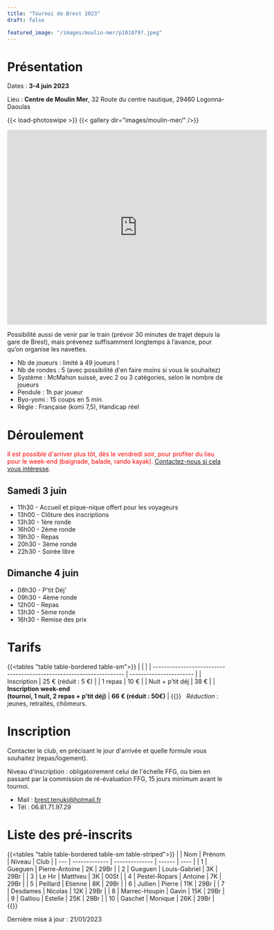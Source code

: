 ```yaml
---
title: "Tournoi de Brest 2023"
draft: false

featured_image: "/images/moulin-mer/p1010797.jpeg"
---
```


# Présentation

Dates : **3-4 juin 2023**

Lieu : **Centre de Moulin Mer**, 32 Route du centre nautique, 29460 Logonna-Daoulas

{{< load-photoswipe >}}
{{< gallery dir="images/moulin-mer/" />}}

<iframe src="https://www.google.com/maps/embed/v1/place?key=AIzaSyAVerLPfkUDJqSTjO6bsSsbblzfXLwY9pw&q=Centre+Nautique+de+Moulin+Mer&zoom=10" width="600" height="450" frameborder="0" style="border:0"></iframe>

<!-- Détail sur itinéraire -->

Possibilité aussi de venir par le train (prévoir 30 minutes de trajet depuis la gare de Brest), mais prévenez suffisamment longtemps à l’avance, pour qu’on organise les navettes.

- Nb de joueurs : limité à 49 joueurs !
- Nb de rondes : 5 (avec possibilité d'en faire moins si vous le souhaitez)
- Système : McMahon suissé, avec 2 ou 3 catégories, selon le nombre de joueurs
- Pendule : 1h par joueur
- Byo-yomi : 15 coups en 5 min.
- Règle : Française (komi 7,5), Handicap réel

<!-- Lots, par catégorie (fonction du nombre du participants) : 1ers lots en invitations à des tournois, et pour tous les participants : un lot à clé ! -->

# Déroulement

<span style="color:red">Il est possible d'arriver plus tôt, dès le vendredi soir, pour profiter du lieu pour le week-end (baignade, balade, rando kayak). [Contactez-nous si cela vous intéresse](mailto:brest.tenuki@hotmail.fr). </span>

## Samedi 3 juin

- 11h30 - Accueil et pique-nique offert pour les voyageurs
- 13h00 - Clôture des inscriptions
- 13h30 - 1ère ronde
- 16h00 - 2ème ronde
- 19h30 - Repas
- 20h30 - 3ème ronde
- 22h30 - Soirée libre

## Dimanche 4 juin

- 08h30 - P'tit Déj'
- 09h30 - 4ème ronde
- 12h00 - Repas
- 13h30 - 5ème ronde
- 16h30 - Remise des prix

# Tarifs

{{<tables "table table-bordered table-sm">}}
|                                                                      |                         |
| -------------------------------------------------------------------- | ----------------------- |
| Inscription                                                          | 25 € (réduit : 5 €)     |
| 1 repas                                                              | 10 €                    |
| Nuit + p'tit déj                                                     | 38 €                    |
| **Inscription week-end <br> (tournoi, 1 nuit, 2 repas + p’tit déj)** | **66 € (réduit : 50€)** |
{{</tables>}}
 
*Réduction* : jeunes, retraités, chômeurs. 


# Inscription

Contacter le club, en précisant le jour d'arrivée et quelle formule vous souhaitez (repas/logement).

Niveau d'inscription : obligatoirement celui de l'échelle FFG, ou bien en passant par la commission de ré-évaluation FFG, 15 jours minimum avant le tournoi.

- Mail : brest.tenuki@hotmail.fr
- Tél : 06.81.71.97.29

# Liste des pré-inscrits

{{<tables "table table-bordered table-sm table-striped">}}
|     | Nom           | Prénom         | Niveau | Club |
| --- | ------------- | -------------- | ------ | ---- |
| 1   | Gueguen       | Pierre-Antoine | 2K     | 29Br |
| 2   | Gueguen       | Louis-Gabriel  | 3K     | 29Br |
| 3   | Le Hir        | Matthieu       | 3K     | 00St |
| 4   | Pestel-Ropars | Antoine        | 7K     | 29Br |
| 5   | Peillard      | Etienne        | 8K     | 29Br |
| 6   | Jullien       | Pierre         | 11K    | 29Br |
| 7   | Desdames      | Nicolas        | 12K    | 29Br |
| 8   | Marrec-Houpin | Gavin          | 15K    | 29Br |
| 9   | Galliou       | Estelle        | 25K    | 29Br |
| 10  | Gaschet       | Monique        | 26K    | 29Br |
{{</tables>}}

Dernière mise à jour : 21/01/2023